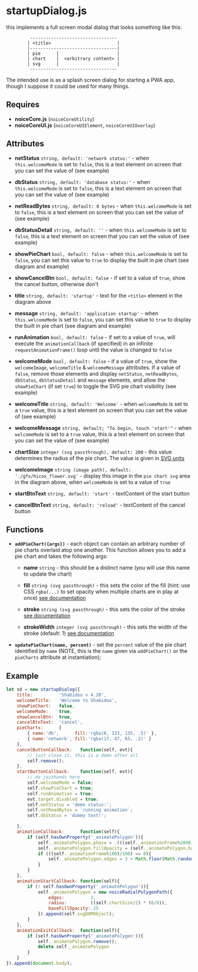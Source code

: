 # startupDialog.js

this implements a full screen modal dialog that looks something like this:

```text.plain
         ---------------------------------
        | <title>                         |
        |---------------------------------|
        | pie      |                      |
        | chart    |  <arbitrary content> |
        | svg      |                      |
         ---------------------------------
```

The intended use is as a splash screen dialog for starting a PWA app, though I suppose it could be used for many things.

## Requires

* **noiceCore.js** (`noiceCoreUtility`)
* **noiceCoreUI.js** (`noiceCoreUIElement`, `noiceCoreUIOverlay`)


## Attributes

* **netStatus** `string, default: 'network status:'` - when `this.welcomeMode` is set to `false`, this is a text element on screen that you can set the value of (see example)

* **dbStatus** `string, default: 'database status:'` -  when `this.welcomeMode` is set to `false`, this is a text element on screen that you can set the value of (see example)

* **netReadBytes** `string, default: 0 bytes` - when `this.welcomeMode` is set to `false`, this is a text element on screen that you can set the value of (see example)

* **dbStatusDetail** `string, default: ''` - when `this.welcomeMode` is set to `false`, this is a text element on screen that you can set the value of (see example)

* **showPieChart** `bool, default: false` - when `this.welcomeMode` is set to `false`, you can set this value to `true` to display the built in pie chart (see diagram and example)

* **showCancelBtn** `bool, default: false` - if set to a value of `true`, show the cancel button, otherwise don't

* **title** `string, default: 'startup'` - text for the `<title>` element in the diagram above

* **message** `string, default: 'application startup'` -  when `this.welcomeMode` is set to `false`, you can set this value to `true` to display the built in pie chart (see diagram and example)

* **runAnimation** `bool, default: false` - if set to a value of `true`, will execute the `animationCallback` (if specified) in an infinite `requestAnimationFrame()` loop until the value is changed to `false`

* **welcomeMode** `bool, default: false` - if a value of `true`, show the `welcomeImage`, `welcomeTitle` & `welcomeMessage` attributes. If a value of `false`, remove those elements and display `netStatus`, `netReadBytes`, `dbStatus`, `dbStatusDetail` and `message` elements, and allow the `showPieChart` (if set `true`) to toggle the SVG pie chart visibility (see example)

* **welcomeTitle** `string, default: 'Welcome'` - when `welcomeMode` is set to a `true` value, this is a text element on screen that you can set the value of (see example)

* **welcomeMessage** `string, default; "To begin, touch 'start'"` - when `welcomeMode` is set to a `true` value, this is a text element on screen that you can set the value of (see example)

* **chartSize** `integer (svg passthrough), default: 200` - this value determines the radius of the pie chart. The value is given in [SVG units](https://developer.mozilla.org/en-US/docs/Web/SVG/Tutorial/Positions)


* **welcomeImage** `string (image path), default: './gfx/hicox_flower.svg'` - display this image in the `pie chart svg` area in the diagram above, when `welcomeMode` is set to a value of `true`

* **startBtnText** `string, default: 'start'` - textContent of the start button

* **cancelBtnText** `string, default: 'reload'` - textContent of the cancel button


## Functions

* **`addPieChart({args})`** - each object can contain an arbitrary number of pie charts overlaid atop one another. This function allows you to add a pie chart and takes the following args:

    * **name** `string` - this should be a distinct name (you will use this name to update the chart)

    * **fill** `string (svg passthrough)` - this sets the color of the fill (hint: use CSS `rgba(...)` to set opacity when multiple charts are in play at once) [see documentation](https://developer.mozilla.org/en-US/docs/Web/SVG/Attribute/fill)

    * **stroke** `string (svg passthrough)` - this sets the color of the stroke [see documentation](https://developer.mozilla.org/en-US/docs/Web/SVG/Attribute/stroke)

    * **strokeWidth** `integer (svg passthrough)` - this sets the width of the stroke (default: 1) [see documentation](https://developer.mozilla.org/en-US/docs/Web/SVG/Attribute/stroke-width)

* **`updatePieChart(name, percent)`** - set the `percent` value of the pie chart identified by `name` (NOTE, this is the `name` given via `addPieChart()` or the `pieCharts` attribute at instantiation);


## Example
```javascript
let sd = new startupDialog({
    title:          'Shabidoo v 4.20',
    welcomeTitle:   'Welcome to Shabidoo',
    showPieChart:   false,
    welcomeMode:    true,
    showCancelBtn:  true,
    cancelBtnText:  'cancel',
    pieCharts:      [
        { name:'db',      fill:'rgba(6, 133, 135, .5)' },
        { name:'network', fill:'rgba(17, 47, 65, .2)' }
    ],
    cancelButtonCallback:   function(self, evt){
        // just close it, this is a demo after all
        self.remove();
    },
    startButtonCallback:    function(self, evt){
        // do jazzhands here
        self.welcomeMode = false;
        self.showPieChart = true;
        self.runAnimation = true;
        evt.target.disabled = true;
        self.netStatus = 'demo status:';
        self.netReadBytes = `running animation`;
        self.dbStatus = 'dummy text!';

    },
    animationCallback:      function(self){
        if (self.hasOwnProperty('_animatePolygon')){
            self._animatePolygon.phase = -(((self._animationFrame%2000)/2000) * Math.PI * 2);
            self._animatePolygon.fillOpacity = (self._animatePolygon.baseFillOpacity + (.15 * ((Math.cos(2*Math.PI * (self._animationFrame%250)/250)) + .5)));
            if (((self._animationFrame%100)/100) == 0){
                self._animatePolygon.edges = 3 + Math.floor(Math.random() * 5);
            }
        }
    },
    animationStartCallback: function(self){
        if (! self.hasOwnProperty('_animatePolygon')){
            self._animatePolygon = new noiceRadialPolygonPath({
                edges:          3,
                radius:         ((self.chartSize/2) * (6/8)),
                baseFillOpacity:.25
            }).append(self.svgDOMObject);
        }
    },
    animationExitCallback:  function(self){
        if (self.hasOwnProperty('_animatePolygon')){
            self._animatePolygon.remove();
            delete self._animatePolygon
        }
    }
}).append(document.body);
```
